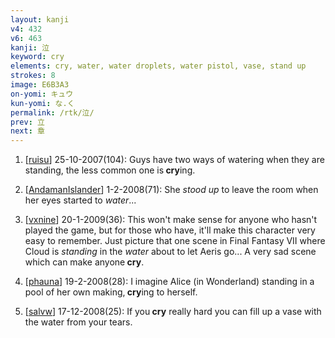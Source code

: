 ```yaml
---
layout: kanji
v4: 432
v6: 463
kanji: 泣
keyword: cry
elements: cry, water, water droplets, water pistol, vase, stand up
strokes: 8
image: E6B3A3
on-yomi: キュウ
kun-yomi: な.く
permalink: /rtk/泣/
prev: 立
next: 章
---
```


1) [<a href="http://kanji.koohii.com/profile/ruisu">ruisu</a>] 25-10-2007(104): Guys have two ways of watering when they are standing, the less common one is<strong> cry</strong>ing.

2) [<a href="http://kanji.koohii.com/profile/AndamanIslander">AndamanIslander</a>] 1-2-2008(71): She <em>stood up</em> to leave the room when her eyes started to <em>water</em>...

3) [<a href="http://kanji.koohii.com/profile/vxnine">vxnine</a>] 20-1-2009(36): This won&#039;t make sense for anyone who hasn&#039;t played the game, but for those who have, it&#039;ll make this character very easy to remember. Just picture that one scene in Final Fantasy VII where Cloud is <em>standing</em> in the <em>water</em> about to let Aeris go... A very sad scene which can make anyone<strong> cry</strong>.

4) [<a href="http://kanji.koohii.com/profile/phauna">phauna</a>] 19-2-2008(28): I imagine Alice (in Wonderland) standing in a pool of her own making,<strong> cry</strong>ing to herself.

5) [<a href="http://kanji.koohii.com/profile/salvw">salvw</a>] 17-12-2008(25): If you<strong> cry</strong> really hard you can fill up a vase with the water from your tears.

